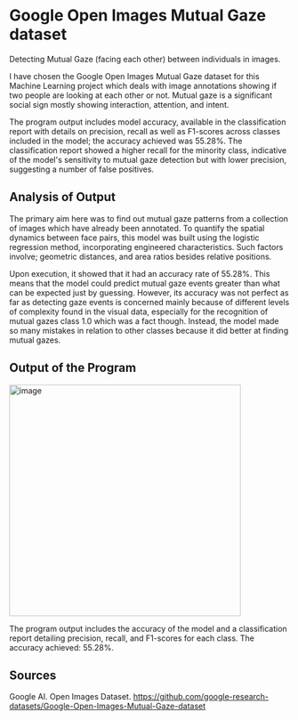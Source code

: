 # Google Open Images Mutual Gaze dataset
Detecting Mutual Gaze (facing each other) between individuals in images.

I have chosen the Google Open Images Mutual Gaze dataset for this Machine Learning project which deals with image annotations showing if two people are looking at each other or not. Mutual gaze is a significant social sign mostly showing interaction, attention, and intent.

The program output includes model accuracy, available in the classification report with details on precision, recall as well as F1-scores across classes included in the model; the accuracy achieved was 55.28%. The classification report showed a higher recall for the minority class, indicative of the model's sensitivity to mutual gaze detection but with lower precision, suggesting a number of false positives.

## Analysis of Output
The primary aim here was to find out mutual gaze patterns from a collection of images which have already been annotated. To quantify the spatial dynamics between face pairs, this model was built using the logistic regression method, incorporating engineered characteristics. Such factors involve; geometric distances, and area ratios besides relative positions.

Upon execution, it showed that it had an accuracy rate of 55.28%. This means that the model could predict mutual gaze events greater than what can be expected just by guessing. However, its accuracy was not perfect as far as detecting gaze events is concerned mainly because of different levels of complexity found in the visual data, especially for the recognition of mutual gazes class 1.0 which was a fact though. Instead, the model made so many mistakes in relation to other classes because it did better at finding mutual gazes.

## Output of the Program
<img width="416" alt="image" src="https://github.com/Sudhir848/ML-Final_Project/assets/152313525/72732142-ebd8-4851-bfb4-60401e4ae301">

The program output includes the accuracy of the model and a classification report detailing precision, recall, and F1-scores for each class.
The accuracy achieved: 55.28%.

## Sources
Google AI. Open Images Dataset.
https://github.com/google-research-datasets/Google-Open-Images-Mutual-Gaze-dataset
